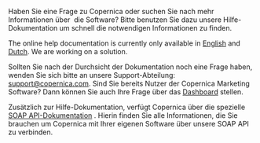 Haben Sie eine Frage zu Copernica oder suchen Sie nach mehr
Informationen über  die Software? Bitte benutzen Sie dazu unsere
Hilfe-Dokumentation um schnell die notwendigen Informationen zu finden.

The online help documentation is currently only available in
[English](./help-documentation.md) and
[Dutch](https://www.copernica.com/nl/ondersteuning/helpdocumentatie). We
are working on a solution.

Sollten Sie nach der Durchsicht der Dokumentation noch eine Frage haben,
wenden Sie sich bitte an unsere Support-Abteilung:
[support@copernica.com](mailto:support@copernica.com "support@copernica-deutschland.de").
Sind Sie bereits Nutzer der Copernica Marketing Software? Dann können
Sie auch Ihre Frage über das
[Dashboard](https://www.copernica.com/de/tickets "Dashboard") stellen.

Zusätzlich zur Hilfe-Dokumentation, verfügt Copernica über die spezielle
[SOAP
API-Dokumentation](https://www.copernica.com/de/support/apireference "SOAP API Dokumentation")
. Hierin finden Sie alle Informationen, die Sie brauchen um Copernica
mit Ihrer eigenen Software über unsere SOAP API zu verbinden.
